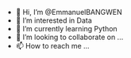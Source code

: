 - 👋 Hi, I’m @EmmanuelBANGWEN
- 👀 I’m interested in Data
- 🌱 I’m currently learning Python
- 💞️ I’m looking to collaborate on ...
- 📫 How to reach me ...

<!---
EmmanuelBANGWEN/EmmanuelBANGWEN is a ✨ special ✨ repository because its `README.md` (this file) appears on your GitHub profile.
You can click the Preview link to take a look at your changes.
--->
